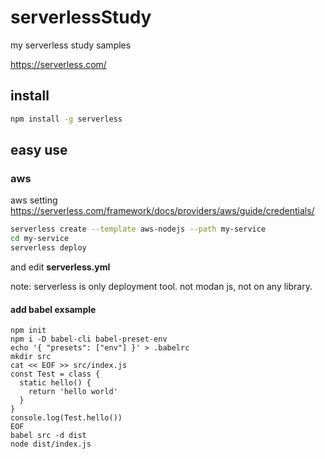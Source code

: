 # serverlessStudy
my serverless study samples

<https://serverless.com/>

## install

```bash
npm install -g serverless
```

## easy use

### aws

aws setting <https://serverless.com/framework/docs/providers/aws/guide/credentials/>

```bash
serverless create --template aws-nodejs --path my-service
cd my-service
serverless deploy
```

and edit **serverless.yml**

note: serverless is only deployment tool. not modan js, not on any library.

#### add babel exsample

```shell
npm init
npm i -D babel-cli babel-preset-env
echo '{ "presets": ["env"] }' > .babelrc
mkdir src
cat << EOF >> src/index.js
const Test = class {
  static hello() {
    return 'hello world'
  }
}
console.log(Test.hello())
EOF
babel src -d dist
node dist/index.js
```